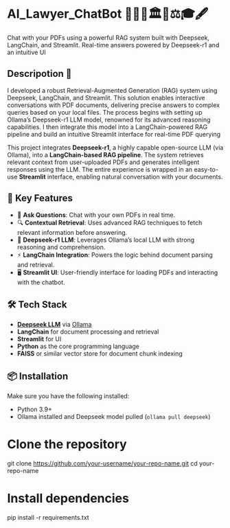 # AI_Lawyer_ChatBot 👩🏻‍⚖️🏛️📜⚖️🎓🖋️ 
Chat with your PDFs using a powerful RAG system built with Deepseek, LangChain, and Streamlit. Real-time answers powered by Deepseek-r1 and an intuitive UI

## Descripotion 🚀
I developed a robust Retrieval-Augmented Generation (RAG) system using Deepseek, LangChain, and Streamlit. This solution enables interactive conversations with PDF documents, delivering precise answers to complex queries based on your local files. The process begins with setting up Ollama’s Deepseek-r1 LLM model, renowned for its advanced reasoning capabilities. I then integrate this model into a LangChain-powered RAG pipeline and build an intuitive Streamlit interface for real-time PDF querying






This project integrates **Deepseek-r1**, a highly capable open-source LLM (via Ollama), into a **LangChain-based RAG pipeline**. The system retrieves relevant context from user-uploaded PDFs and generates intelligent responses using the LLM. The entire experience is wrapped in an easy-to-use **Streamlit** interface, enabling natural conversation with your documents.

## 🧠 Key Features

- 💬 **Ask Questions**: Chat with your own PDFs in real time.
- 🔍 **Contextual Retrieval**: Uses advanced RAG techniques to fetch relevant information before answering.
- 🧱 **Deepseek-r1 LLM**: Leverages Ollama’s local LLM with strong reasoning and comprehension.
- ⚡ **LangChain Integration**: Powers the logic behind document parsing and retrieval.
- 🖥️ **Streamlit UI**: User-friendly interface for loading PDFs and interacting with the chatbot.

## 🛠️ Tech Stack

- **[Deepseek LLM](https://ollama.com/library/deepseek)** via [Ollama](https://ollama.com/)
- **LangChain** for document processing and retrieval
- **Streamlit** for UI
- **Python** as the core programming language
- **FAISS** or similar vector store for document chunk indexing

## 📦 Installation

Make sure you have the following installed:
- Python 3.9+
- Ollama installed and Deepseek model pulled (`ollama pull deepseek`)


# Clone the repository
git clone https://github.com/your-username/your-repo-name.git
cd your-repo-name

# Install dependencies
pip install -r requirements.txt
